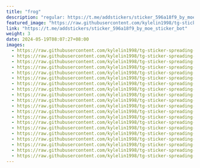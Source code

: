 ```yaml
---
title: "frog"
description: "regular: https://t.me/addstickers/sticker_596a18f9_by_moe_sticker_bot"
featured_image: "https://raw.githubusercontent.com/kylelin1998/tg-sticker-spreading-worldwide-images/main/img/fce7ab72-a6f7-4c3b-a1ed-54f32a493784.jpg"
link: "https://t.me/addstickers/sticker_596a18f9_by_moe_sticker_bot"
weight: 3
date: 2024-05-19T08:07:27+08:00
images:
  - https://raw.githubusercontent.com/kylelin1998/tg-sticker-spreading-worldwide-images/main/img/fce7ab72-a6f7-4c3b-a1ed-54f32a493784.jpg
  - https://raw.githubusercontent.com/kylelin1998/tg-sticker-spreading-worldwide-images/main/img/8ed43ebf-1807-4aac-bf73-5b7fa7d6494c.jpg
  - https://raw.githubusercontent.com/kylelin1998/tg-sticker-spreading-worldwide-images/main/img/79dbf7a7-423f-4f41-aa17-48546644f8c9.jpg
  - https://raw.githubusercontent.com/kylelin1998/tg-sticker-spreading-worldwide-images/main/img/bf87f23f-643f-4098-9aa7-ecdcc7ab5541.jpg
  - https://raw.githubusercontent.com/kylelin1998/tg-sticker-spreading-worldwide-images/main/img/e1a98661-cd77-4606-b725-3158368b4dea.jpg
  - https://raw.githubusercontent.com/kylelin1998/tg-sticker-spreading-worldwide-images/main/img/7462e249-cd93-480f-82df-b28390e9bc79.jpg
  - https://raw.githubusercontent.com/kylelin1998/tg-sticker-spreading-worldwide-images/main/img/36d9bf38-18f3-42ba-ac41-f36a7b2296ee.jpg
  - https://raw.githubusercontent.com/kylelin1998/tg-sticker-spreading-worldwide-images/main/img/013bdc7b-a1bf-4284-bce6-327664caaa23.jpg
  - https://raw.githubusercontent.com/kylelin1998/tg-sticker-spreading-worldwide-images/main/img/b946ecb5-835c-4b27-a284-d9a9c8686753.jpg
  - https://raw.githubusercontent.com/kylelin1998/tg-sticker-spreading-worldwide-images/main/img/68c576fb-b130-461a-9592-07ad1d44d0ca.jpg
  - https://raw.githubusercontent.com/kylelin1998/tg-sticker-spreading-worldwide-images/main/img/cc869903-6bd5-427f-acb3-a39b702a85a2.jpg
  - https://raw.githubusercontent.com/kylelin1998/tg-sticker-spreading-worldwide-images/main/img/364b4e3b-883a-42f0-857e-d03d5b37a918.jpg
  - https://raw.githubusercontent.com/kylelin1998/tg-sticker-spreading-worldwide-images/main/img/c67b4769-79f9-493b-8e73-5e08e326eef0.jpg
  - https://raw.githubusercontent.com/kylelin1998/tg-sticker-spreading-worldwide-images/main/img/b57d4cd2-88da-4da9-8012-fac52dc5230f.jpg
  - https://raw.githubusercontent.com/kylelin1998/tg-sticker-spreading-worldwide-images/main/img/3ba84293-4ef5-4250-96ce-f58f1a509c00.jpg
  - https://raw.githubusercontent.com/kylelin1998/tg-sticker-spreading-worldwide-images/main/img/9a8591f9-e62d-49f8-90df-077a3e9afae3.jpg
  - https://raw.githubusercontent.com/kylelin1998/tg-sticker-spreading-worldwide-images/main/img/667d73e3-b04e-47ff-80cd-38ed930b67b1.jpg
  - https://raw.githubusercontent.com/kylelin1998/tg-sticker-spreading-worldwide-images/main/img/ca1a05c3-4bd6-492c-a396-4394a4afeb9c.jpg
  - https://raw.githubusercontent.com/kylelin1998/tg-sticker-spreading-worldwide-images/main/img/ac40dff0-0057-48d8-baef-f32529d197b3.jpg
  - https://raw.githubusercontent.com/kylelin1998/tg-sticker-spreading-worldwide-images/main/img/0a529199-4731-453b-a0a7-cddf021b7a9f.jpg
---
```

